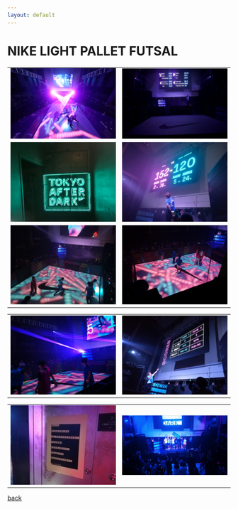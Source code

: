 ```yaml
---
layout: default
---
```


# NIKE LIGHT PALLET FUTSAL
<table border="0">
<tr>
<td><img src="https://github.com/ugokuhikari/photo/blob/master/nike1/nike1.jpg?raw=true" width="320"></td>
<td><img src="https://github.com/ugokuhikari/photo/blob/master/nike1/nike2.jpg?raw=true" width="320"></td>
</tr>
<tr>
<td><img src="https://github.com/ugokuhikari/photo/blob/master/nike1/nike4.jpg?raw=true" width="320"></td>
<td><img src="https://github.com/ugokuhikari/photo/blob/master/nike1/nike3.jpg?raw=true" width="320"></td>
</tr>
<tr>
<td><img src="https://github.com/ugokuhikari/photo/blob/master/nike1/nike5.jpg?raw=true" width="320"></td>
<td><img src="https://github.com/ugokuhikari/photo/blob/master/nike1/nike6.jpg?raw=true" width="320"></td>
</tr>
</table>

<table border="0">
<tr>
<td><img src="https://github.com/ugokuhikari/photo/blob/master/nike1/nike7.jpg?raw=true" width="320"></td>
<td><img src="https://github.com/ugokuhikari/photo/blob/master/nike1/nike8.jpg?raw=true" width="320"></td>
</tr>
</table>

<table border="0">
<tr>
<td><img src="https://github.com/ugokuhikari/photo/blob/master/nike1/nike9.jpg?raw=true" width="320"></td>
<td><img src="https://github.com/ugokuhikari/photo/blob/master/nike1/nike10.jpg?raw=true" width="320"></td>
</tr>
</table>


[back](./)
